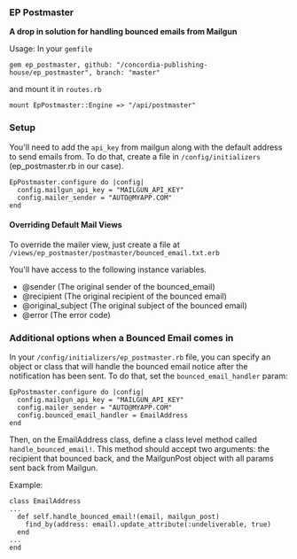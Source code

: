 ### EP Postmaster

**A drop in solution for handling bounced emails from Mailgun**

Usage: In your `gemfile`

`gem ep_postmaster, github: "/concordia-publishing-house/ep_postmaster", branch: "master"`

and mount it in `routes.rb`

`mount EpPostmaster::Engine => "/api/postmaster"`

### Setup

You'll need to add the `api_key` from mailgun along with the default address to send emails from. To do that, create a file in `/config/initializers` (ep_postmaster.rb in our case).

```
EpPostmaster.configure do |config|
  config.mailgun_api_key = "MAILGUN_API_KEY"
  config.mailer_sender = "AUTO@MYAPP.COM"
end
```

#### Overriding Default Mail Views

To override the mailer view, just create a file at `/views/ep_postmaster/postmaster/bounced_email.txt.erb`

You'll have access to the following instance variables.

* @sender    (The original sender of the bounced_email)
* @recipient (The original recipient of the bounced email)
* @original_subject (The original subject of the bounced email)
* @error      (The error code)

### Additional options when a Bounced Email comes in

In your `/config/initializers/ep_postmaster.rb` file, you can specify an object or class that will handle the bounced email notice after the notification has been sent. To do that, set the `bounced_email_handler` param:

```
EpPostmaster.configure do |config|
  config.mailgun_api_key = "MAILGUN_API_KEY"
  config.mailer_sender = "AUTO@MYAPP.COM"
  config.bounced_email_handler = EmailAddress
end
```

Then, on the EmailAddress class, define a class level method called `handle_bounced_email!`. This method should accept two arguments: the recipient that bounced back, and the MailgunPost object with all params sent back from Mailgun.

Example:

```
class EmailAddress
...
  def self.handle_bounced_email!(email, mailgun_post)
    find_by(address: email).update_attribute(:undeliverable, true)
  end
...
end
```

